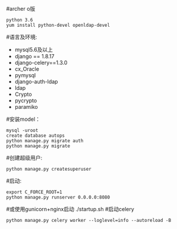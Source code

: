 #archer o版

````
python 3.6
yum install python-devel openldap-devel
````

#语言及环境:
* mysql5.6及以上
* django == 1.8.17
* django-celery==1.3.0
* cx_Oracle
* pymysql
* django-auth-ldap
* ldap
* Crypto
* pycrypto
* paramiko

#安装model：
````
mysql -uroot
create database autops
python manage.py migrate auth
python manage.py migrate
````
#创建超级用户:
````
python manage.py createsuperuser
````
#启动:
````
export C_FORCE_ROOT=1
python manage.py runserver 0.0.0.0:8080
````
#或使用gunicorn+nginx启动
./startup.sh
#启动celery
````
python manage.py celery worker --loglevel=info --autoreload -B
````
